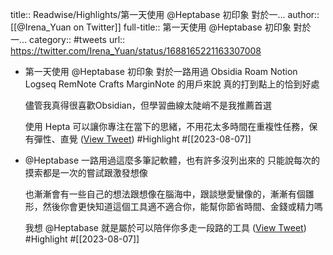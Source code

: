 title:: Readwise/Highlights/第一天使用 @Heptabase 初印象 對於一...
author:: [[@Irena_Yuan on Twitter]]
full-title:: 第一天使用 @Heptabase 初印象 對於一...
category:: #tweets
url:: https://twitter.com/Irena_Yuan/status/1688165221163307008
- 第一天使用 @Heptabase 初印象
  對於一路用過 Obsidia Roam Notion Logseq RemNote Crafts MarginNote 的用戶來說
  真的打到點上的恰到好處
  
  儘管我真得很喜歡Obsidian，但學習曲線太陡峭不是我推薦首選
  
  使用 Hepta 可以讓你專注在當下的思緒，不用花太多時間在重複性任務，保有彈性、直覺 ([View Tweet](https://twitter.com/Irena_Yuan/status/1688165221163307008)) #Highlight #[[2023-08-07]]
- @Heptabase 一路用過這麼多筆記軟體，也有許多沒列出來的
  只能說每次的摸索都是一次的嘗試跟激發想像
  
  也漸漸會有一些自己的想法跟想像在腦海中，跟談戀愛蠻像的，漸漸有個雛形，然後你會更快知道這個工具適不適合你，能幫你節省時間、金錢或精力嗎
  
  我想 @Heptabase  就是屬於可以陪伴你多走一段路的工具 ([View Tweet](https://twitter.com/Irena_Yuan/status/1688166902982709250)) #Highlight #[[2023-08-07]]